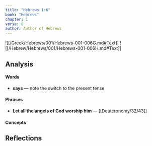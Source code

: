```yaml
---
title: "Hebrews 1:6"
book: "Hebrews"
chapter: 1
verse: 6
author: Author of Hebrews
---
```

![[/Greek/Hebrews/001/Hebrews-001-006G.md#Text]]
![[/Hebrew/Hebrews/001/Hebrews-001-006H.md#Text]]

## Analysis

#### Words
- **says** — note the switch to the present tense

#### Phrases
- **Let all the angels of God worship him** — [[Deuteronomy/32/43]]

#### Concepts

## Reflections
